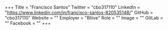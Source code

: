 +++
Title = "Francisco Santos"
Twitter = "cbo317110"
LinkedIn = "https://www.linkedin.com/in/francisco-santos-820535148/"
GitHub = "cbo317110"
Website = ""
Employer = "Bliive"
Role = ""
Image = ""
GitLab = ""
Facebook = ""
+++
